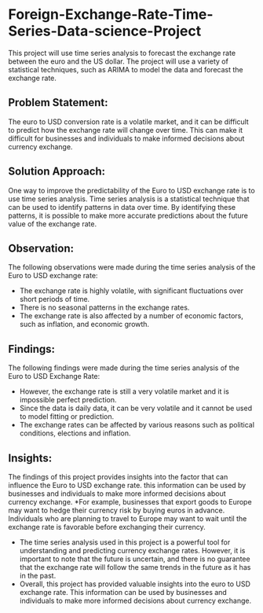 # Foreign-Exchange-Rate-Time-Series-Data-science-Project
This project will use time series analysis to forecast the exchange rate between the euro and the US dollar. The project will use a variety of statistical techniques, such as ARIMA to model the data and forecast the exchange rate.
## Problem Statement:
The euro to USD conversion rate is a volatile market, and it can be difficult to predict how the exchange rate will change over time. This can make it difficult for businesses and individuals to make informed decisions about currency exchange.
## Solution Approach:
One way to improve the predictability of the Euro to USD exchange rate is to use time series analysis. Time series analysis is a statistical technique that can be used to identify patterns in data over time. By identifying these patterns, it is possible to make more accurate predictions about the future value of the exchange rate.
## Observation:
The following observations were made during the time series analysis of the Euro to USD exchange rate:
* The exchange rate is highly volatile, with significant fluctuations over short periods of time.
* There is no seasonal patterns in the exchange rates.
* The exchange rate is also affected by a number of economic factors, such as inflation, and economic growth.
## Findings:
The following findings were made during the time series analysis of the Euro to USD Exchange Rate:
* However, the exchange rate is still a very volatile market and it is impossible perfect prediction.
* Since the data is daily data, it can be very volatile and it cannot be used to model fitting or prediction.
* The exchange rates can be affected by various reasons such as political conditions, elections and inflation.
## Insights:
The findings of this project provides insights into the factor that can influence the Euro to USD exchange rate. this information can be used by businesses and individuals to make more informed decisions about currency exchange.
*For example, businesses that export goods to Europe may want to hedge their currency risk by buying euros in advance. Individuals who are planning to travel to Europe may want to wait until the exchange rate is favorable before exchanging their currency. 
* The time series analysis used in this project is a powerful tool for understanding and predicting currency exchange rates. However, it is important to note that 
  the future is uncertain, and there is no guarantee that the exchange rate will follow the same trends in the future as it has in the past.
* Overall, this project has provided valuable insights into the euro to USD exchange rate. This information can be used by businesses and individuals to make more informed decisions about currency exchange.
